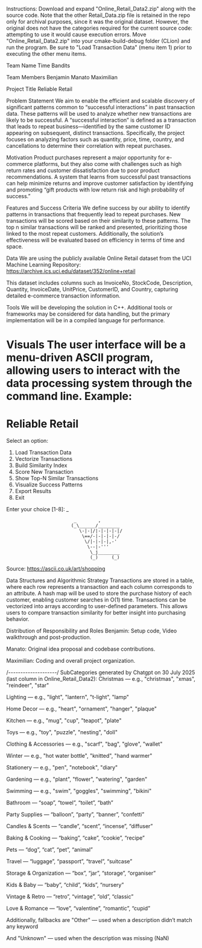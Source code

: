 Instructions:
Download and expand "Online_Retail_Data2.zip" along with the source code. Note that the other Retail_Data.zip file is retained in the repo only for archival purposes, since it was the original dataset. However, the original does not have the categories required for the current source code: attempting to use it would cause execution errors. Move "Online_Retail_Data2.zip" into your cmake-build-debug folder (CLion) and run the program. Be sure to "Load Transaction Data" (menu item 1) prior to executing the other menu items.

Team Name
Time Bandits

Team Members
Benjamin
Manato
Maximilian

Project Title
Reliable Retail

Problem Statement
We aim to enable the efficient and scalable discovery of significant patterns common to “successful interactions” in past transaction data. These patterns will be used to analyze whether new transactions are likely to be successful. A “successful interaction” is defined as a transaction that leads to repeat business—identified by the same customer ID appearing on subsequent, distinct transactions. Specifically, the project focuses on analyzing factors such as quantity, price, time, country, and cancellations to determine their correlation with repeat purchases.

Motivation
Product purchases represent a major opportunity for e-commerce platforms, but they also come with challenges such as high return rates and customer dissatisfaction due to poor product recommendations. A system that learns from successful past transactions can help minimize returns and improve customer satisfaction by identifying and promoting “gift products with low return risk and high probability of success.”

Features and Success Criteria
We define success by our ability to identify patterns in transactions that frequently lead to repeat purchases. New transactions will be scored based on their similarity to these patterns. The top n similar transactions will be ranked and presented, prioritizing those linked to the most repeat customers. Additionally, the solution’s effectiveness will be evaluated based on efficiency in terms of time and space.

Data
We are using the publicly available Online Retail dataset from the UCI Machine Learning Repository:
https://archive.ics.uci.edu/dataset/352/online+retail

This dataset includes columns such as InvoiceNo, StockCode, Description, Quantity, InvoiceDate, UnitPrice, CustomerID, and Country, capturing detailed e-commerce transaction information.

Tools
We will be developing the solution in C++. Additional tools or frameworks may be considered for data handling, but the primary implementation will be in a compiled language for performance.

Visuals
The user interface will be a menu-driven ASCII program, allowing users to interact with the data processing system through the command line. Example:
===========================================
Reliable Retail      
===========================================
Select an option:

1. Load Transaction Data
2. Vectorize Transactions
3. Build Similarity Index
4. Score New Transaction
5. Show Top-N Similar Transactions
6. Visualize Success Patterns
7. Export Results
8. Exit

Enter your choice [1-8]: _

                             _        ,
                            (_\______/________
                               \-|-|/|-|-|-|-|/
                                \==/-|-|-|-|-/ 
                                 \/|-|-|-|,-' 
                                  \--|-'''    
                                   \_j________
                                   (_)     (_) 
                                   
Source: https://ascii.co.uk/art/shopping

Data Structures and Algorithmic Strategy
Transactions are stored in a table, where each row represents a transaction and each column corresponds to an attribute. A hash map will be used to store the purchase history of each customer, enabling customer searches in O(1) time. Transactions can be vectorized into arrays according to user-defined parameters. This allows users to compare transaction similarity for better insight into purchasing behavior.

Distribution of Responsibility and Roles
Benjamin: Setup code, Video walkthrough and post-production.

Manato: Original idea proposal and codebase contributions.

Maximilian: Coding and overall project organization.

/*--------------------*/
SubCategories generated by Chatgpt on 30 July 2025 (last column in Online_Retail_Data2):
Christmas — e.g., "christmas", "xmas", "reindeer", "star"

Lighting — e.g., "light", "lantern", "t-light", "lamp"

Home Decor — e.g., "heart", "ornament", "hanger", "plaque"

Kitchen — e.g., "mug", "cup", "teapot", "plate"

Toys — e.g., "toy", "puzzle", "nesting", "doll"

Clothing & Accessories — e.g., "scarf", "bag", "glove", "wallet"

Winter — e.g., "hot water bottle", "knitted", "hand warmer"

Stationery — e.g., "pen", "notebook", "diary"

Gardening — e.g., "plant", "flower", "watering", "garden"

Swimming — e.g., "swim", "goggles", "swimming", "bikini"

Bathroom — “soap”, “towel”, “toilet”, “bath”

Party Supplies — “balloon”, “party”, “banner”, “confetti”

Candles & Scents — “candle”, “scent”, “incense”, “diffuser”

Baking & Cooking — “baking”, “cake”, “cookie”, “recipe”

Pets — “dog”, “cat”, “pet”, “animal”

Travel — “luggage”, “passport”, “travel”, “suitcase”

Storage & Organization — “box”, “jar”, “storage”, “organiser”

Kids & Baby — “baby”, “child”, “kids”, “nursery”

Vintage & Retro — “retro”, “vintage”, “old”, “classic”

Love & Romance — “love”, “valentine”, “romantic”, “cupid”

Additionally, fallbacks are "Other" — used when a description didn’t match any keyword

And "Unknown" — used when the description was missing (NaN)
